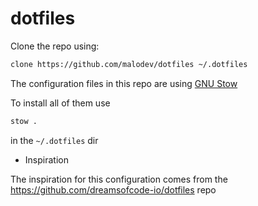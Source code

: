 # dotfiles

Clone the repo using:
```sh
clone https://github.com/malodev/dotfiles ~/.dotfiles
```

The configuration files in this repo are using [GNU Stow](https://www.gnu.org/software/stow/)

To install all of them use

```sh
stow .
```
in the `~/.dotfiles` dir


* Inspiration

The inspiration for this configuration comes from the https://github.com/dreamsofcode-io/dotfiles repo
